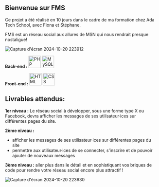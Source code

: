 Bienvenue sur FMS
-
Ce projet a été réalisé en 10 jours dans le cadre de ma formation chez Ada Tech School, avec Fiona et Stéphane. 

FMS est un réseau social aux allures de MSN qui nous rendrait presque nostaligue!

![Capture d'écran 2024-10-20 223912](https://github.com/user-attachments/assets/82ca3c8d-c93c-4571-a1a6-0e6fdbb12150)

**Back-end :** 
<img src="https://cdn.jsdelivr.net/gh/devicons/devicon/icons/php/php-original.svg" width="40" height="40" alt="PHP"/>
<img src="https://cdn.jsdelivr.net/gh/devicons/devicon/icons/mysql/mysql-original.svg" width="40" height="40" alt="MySQL"/>

**Front-end :** 
<img src="https://cdn.jsdelivr.net/gh/devicons/devicon/icons/html5/html5-original.svg" width="40" height="40" alt="HTML"/>
<img src="https://cdn.jsdelivr.net/gh/devicons/devicon/icons/css3/css3-original.svg" width="40" height="40" alt="CSS"/>

  ## Livrables attendus:

**1er niveau :** Le réseau social à développer, sous une forme type X ou Facebook, devra afficher les messages de ses utilisateur·ices sur différentes pages du site.

**2ème niveau :**
- afficher les messages de ses utilisateur·ices sur différentes pages du site
- permettre aux utilisateur·ices de se connecter, s’inscrire et de pouvoir ajouter de nouveaux messages
  
**3ème niveau :** aller plus dans le détail et en sophistiquant vos briques de code pour rendre votre réseau social encore plus attractif !


![Capture d'écran 2024-10-20 223630](https://github.com/user-attachments/assets/156afa22-e722-4cb9-a65c-18a0932588fc)
